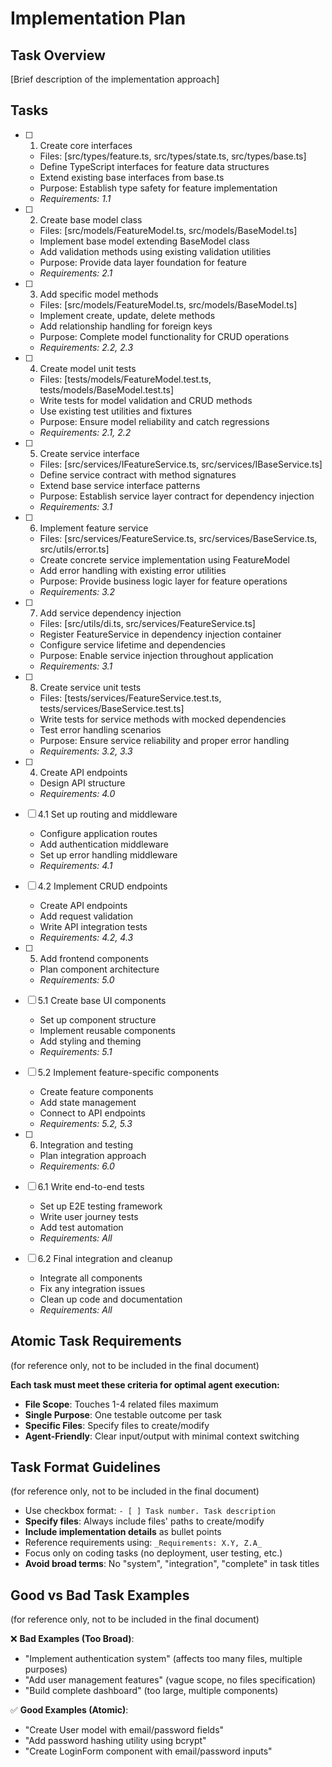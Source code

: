 # Implementation Plan

## Task Overview

[Brief description of the implementation approach]

## Tasks

- [ ] 1. Create core interfaces

  - Files: [src/types/feature.ts, src/types/state.ts, src/types/base.ts]
  - Define TypeScript interfaces for feature data structures
  - Extend existing base interfaces from base.ts
  - Purpose: Establish type safety for feature implementation
  - _Requirements: 1.1_

- [ ] 2. Create base model class

  - Files: [src/models/FeatureModel.ts, src/models/BaseModel.ts]
  - Implement base model extending BaseModel class
  - Add validation methods using existing validation utilities
  - Purpose: Provide data layer foundation for feature
  - _Requirements: 2.1_

- [ ] 3. Add specific model methods

  - Files: [src/models/FeatureModel.ts, src/models/BaseModel.ts]
  - Implement create, update, delete methods
  - Add relationship handling for foreign keys
  - Purpose: Complete model functionality for CRUD operations
  - _Requirements: 2.2, 2.3_

- [ ] 4. Create model unit tests

  - Files: [tests/models/FeatureModel.test.ts, tests/models/BaseModel.test.ts]
  - Write tests for model validation and CRUD methods
  - Use existing test utilities and fixtures
  - Purpose: Ensure model reliability and catch regressions
  - _Requirements: 2.1, 2.2_

- [ ] 5. Create service interface

  - Files: [src/services/IFeatureService.ts, src/services/IBaseService.ts]
  - Define service contract with method signatures
  - Extend base service interface patterns
  - Purpose: Establish service layer contract for dependency injection
  - _Requirements: 3.1_

- [ ] 6. Implement feature service

  - Files: [src/services/FeatureService.ts, src/services/BaseService.ts, src/utils/error.ts]
  - Create concrete service implementation using FeatureModel
  - Add error handling with existing error utilities
  - Purpose: Provide business logic layer for feature operations
  - _Requirements: 3.2_

- [ ] 7. Add service dependency injection

  - Files: [src/utils/di.ts, src/services/FeatureService.ts]
  - Register FeatureService in dependency injection container
  - Configure service lifetime and dependencies
  - Purpose: Enable service injection throughout application
  - _Requirements: 3.1_

- [ ] 8. Create service unit tests

  - Files: [tests/services/FeatureService.test.ts, tests/services/BaseService.test.ts]
  - Write tests for service methods with mocked dependencies
  - Test error handling scenarios
  - Purpose: Ensure service reliability and proper error handling
  - _Requirements: 3.2, 3.3_

- [ ] 4. Create API endpoints

  - Design API structure
  - _Requirements: 4.0_

- [ ] 4.1 Set up routing and middleware

  - Configure application routes
  - Add authentication middleware
  - Set up error handling middleware
  - _Requirements: 4.1_

- [ ] 4.2 Implement CRUD endpoints

  - Create API endpoints
  - Add request validation
  - Write API integration tests
  - _Requirements: 4.2, 4.3_

- [ ] 5. Add frontend components

  - Plan component architecture
  - _Requirements: 5.0_

- [ ] 5.1 Create base UI components

  - Set up component structure
  - Implement reusable components
  - Add styling and theming
  - _Requirements: 5.1_

- [ ] 5.2 Implement feature-specific components

  - Create feature components
  - Add state management
  - Connect to API endpoints
  - _Requirements: 5.2, 5.3_

- [ ] 6. Integration and testing

  - Plan integration approach
  - _Requirements: 6.0_

- [ ] 6.1 Write end-to-end tests

  - Set up E2E testing framework
  - Write user journey tests
  - Add test automation
  - _Requirements: All_

- [ ] 6.2 Final integration and cleanup

  - Integrate all components
  - Fix any integration issues
  - Clean up code and documentation
  - _Requirements: All_

## Atomic Task Requirements

(for reference only, not to be included in the final document)

**Each task must meet these criteria for optimal agent execution:**

- **File Scope**: Touches 1-4 related files maximum
- **Single Purpose**: One testable outcome per task
- **Specific Files**: Specify files to create/modify
- **Agent-Friendly**: Clear input/output with minimal context switching

## Task Format Guidelines

(for reference only, not to be included in the final document)

- Use checkbox format: `- [ ] Task number. Task description`
- **Specify files**: Always include files' paths to create/modify
- **Include implementation details** as bullet points
- Reference requirements using: `_Requirements: X.Y, Z.A_`
- Focus only on coding tasks (no deployment, user testing, etc.)
- **Avoid broad terms**: No "system", "integration", "complete" in task titles

## Good vs Bad Task Examples

(for reference only, not to be included in the final document)

❌ **Bad Examples (Too Broad)**:

- "Implement authentication system" (affects too many files, multiple purposes)
- "Add user management features" (vague scope, no files specification)
- "Build complete dashboard" (too large, multiple components)

✅ **Good Examples (Atomic)**:

- "Create User model with email/password fields"
- "Add password hashing utility using bcrypt"
- "Create LoginForm component with email/password inputs"
